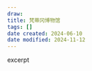 ```yaml
---
draw:
title: 梵蒂冈博物馆
tags: []
date created: 2024-06-10
date modified: 2024-11-12
---
```


excerpt

<!-- more -->

